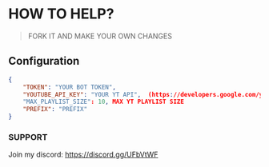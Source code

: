 
# HOW TO HELP?
 > FORK IT AND MAKE YOUR OWN CHANGES

## Configuration


```json
{
	"TOKEN": "YOUR BOT TOKEN", 
	"YOUTUBE_API_KEY": "YOUR YT API",  (https://developers.google.com/youtube/v3/getting-started?hl=pt-PT)
	"MAX_PLAYLIST_SIZE": 10, MAX YT PLAYLIST SIZE
	"PREFIX": "PREFIX"
}
```

### SUPPORT
Join my discord: https://discord.gg/UFbVtWF
